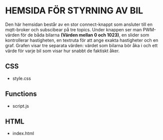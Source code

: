 # HEMSIDA FÖR STYRNING AV BIL
Den här hemsidan består av en stor connect-knappt som ansluter till en mqtt-broker och subscibear på tre topics. Under knappen ser man PWM-värden för de båda bilarna __(Värden mellan 0 och 1023)__, en slider som kontrollerar hastigheten, en textruta för att ange exakta hastigheter och en graf. Grafen visar tre separata värden: värdet som bilarna bör åka i och ett värde för varje bil som visar hur snabbt de faktiskt åker. 

## CSS
* style.css 

## Functions
* script.js

## HTML
* index.html 
